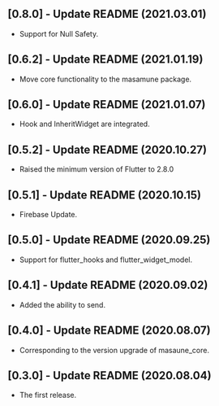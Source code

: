 ## [0.8.0] - Update README (2021.03.01)

* Support for Null Safety.

## [0.6.2] - Update README (2021.01.19)

* Move core functionality to the masamune package.

## [0.6.0] - Update README (2021.01.07)

* Hook and InheritWidget are integrated.

## [0.5.2] - Update README (2020.10.27)

* Raised the minimum version of Flutter to 2.8.0

## [0.5.1] - Update README (2020.10.15)

* Firebase Update.

## [0.5.0] - Update README (2020.09.25)

* Support for flutter_hooks and flutter_widget_model.

## [0.4.1] - Update README (2020.09.02)

* Added the ability to send.

## [0.4.0] - Update README (2020.08.07)

* Corresponding to the version upgrade of masaune_core.

## [0.3.0] - Update README (2020.08.04)

* The first release.
